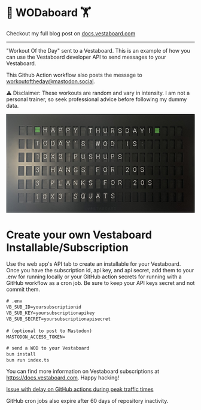 # 💪 WODaboard 🏋️

Checkout my full blog post on [docs.vestaboard.com](https://docs.vestaboard.com/blog/vestaboard-github-actions)

----------

"Workout Of the Day" sent to a Vestaboard. This is an example of how you can use the Vestaboard developer API to send messages to your Vestaboard.

This Github Action workflow also posts the message to [workoutoftheday@mastodon.social](https://mastodon.social/@workoutoftheday).

⚠️ Disclaimer: These workouts are random and vary in intensity. I am not a personal trainer, so seek professional advice before following my dummy data.

![Vestaboard](IMG_5189.jpg)

# Create your own Vestaboard Installable/Subscription

Use the web app's API tab to create an installable for your Vestaboard.
Once you have the subscription id, api key, and api secret, add them to your .env for running locally
or your GitHub action secrets for running with a GitHub workflow as a cron job. Be sure to keep your API keys secret and not commit them.

```
# .env
VB_SUB_ID=yoursubscriptionid
VB_SUB_KEY=yoursubscriptionapikey
VB_SUB_SECRET=yoursubscriptionapisecret

# (optional to post to Mastodon)
MASTODON_ACCESS_TOKEN=
```

```
# send a WOD to your Vestaboard
bun install
bun run index.ts
```

You can find more information on Vestaboard subscriptions at https://docs.vestaboard.com. Happy hacking!

[Issue with delay on GitHub actions during peak traffic times](https://github.com/orgs/community/discussions/52477)

GitHub cron jobs also expire after 60 days of repository inactivity. 

